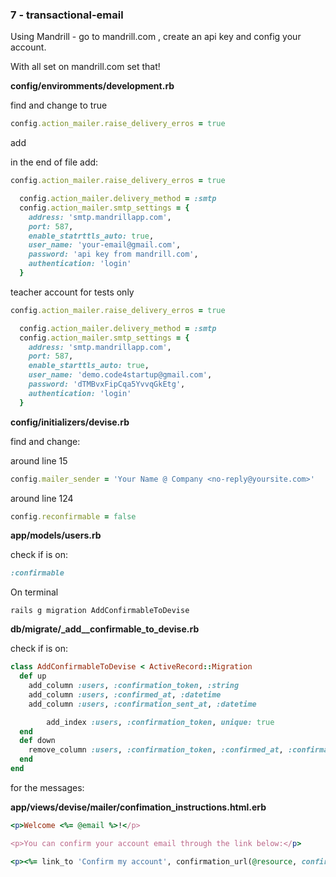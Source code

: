 ### 7 - transactional-email

Using Mandrill - go to mandrill.com , create an api key and config your account.

With all set on mandrill.com set that!

**config/enviromments/development.rb**

find and change to true

```ruby
config.action_mailer.raise_delivery_erros = true
```
add

in the end of file add:

```ruby
config.action_mailer.raise_delivery_erros = true

  config.action_mailer.delivery_method = :smtp
  config.action_mailer.smtp_settings = {
    address: 'smtp.mandrillapp.com',
    port: 587,
    enable_statrttls_auto: true,
    user_name: 'your-email@gmail.com',
    password: 'api key from mandrill.com',
    authentication: 'login'
  }
```

teacher account for tests only

```ruby
config.action_mailer.raise_delivery_erros = true

  config.action_mailer.delivery_method = :smtp
  config.action_mailer.smtp_settings = {
    address: 'smtp.mandrillapp.com',
    port: 587,
    enable_starttls_auto: true,
    user_name: 'demo.code4startup@gmail.com',
    password: 'dTMBvxFipCqa5YvvqGkEtg',
    authentication: 'login'
  }
```


**config/initializers/devise.rb**

find and change:

around line 15

```ruby
config.mailer_sender = 'Your Name @ Company <no-reply@yoursite.com>'
```

around line 124

```ruby
config.reconfirmable = false
```

**app/models/users.rb**

check if is on:

```ruby
:confirmable
```

On terminal

```
rails g migration AddConfirmableToDevise
```

**db/migrate/_add__confirmable_to_devise.rb**

check if is on:

```ruby
class AddConfirmableToDevise < ActiveRecord::Migration
  def up
  	add_column :users, :confirmation_token, :string
  	add_column :users, :confirmed_at, :datetime
  	add_column :users, :confirmation_sent_at, :datetime

 		add_index :users, :confirmation_token, unique: true
  end
  def down
  	remove_column :users, :confirmation_token, :confirmed_at, :confirmation_sent_at
  end
end
```

for the messages:

**app/views/devise/mailer/confimation_instructions.html.erb**

```ruby
<p>Welcome <%= @email %>!</p>

<p>You can confirm your account email through the link below:</p>

<p><%= link_to 'Confirm my account', confirmation_url(@resource, confirmation_token: @token) %></p>
```


